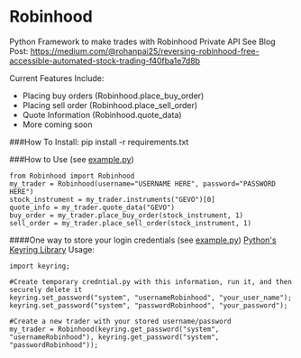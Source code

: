 # Robinhood
Python Framework to make trades with Robinhood Private API
See Blog Post: https://medium.com/@rohanpai25/reversing-robinhood-free-accessible-automated-stock-trading-f40fba1e7d8b

Current Features Include:
- Placing buy orders (Robinhood.place_buy_order)
- Placing sell order (Robinhood.place_sell_order)
- Quote Information (Robinhood.quote_data)
- More coming soon

###How To Install:
    pip install -r requirements.txt

###How to Use (see [example.py](https://github.com/dsouzarc/Robinhood/blob/master/example.py))

    from Robinhood import Robinhood
    my_trader = Robinhood(username="USERNAME HERE", password="PASSWORD HERE")
    stock_instrument = my_trader.instruments("GEVO")[0]
    quote_info = my_trader.quote_data("GEVO")
    buy_order = my_trader.place_buy_order(stock_instrument, 1)
    sell_order = my_trader.place_sell_order(stock_instrument, 1)

####One way to store your login credentials  (see [example.py](https://github.com/dsouzarc/Robinhood/blob/master/example.py))
[Python's Keyring Library](https://pypi.python.org/pypi/keyring#using-keyring)
Usage:

    import keyring;

    #Create temporary credntial.py with this information, run it, and then securely delete it
    keyring.set_password("system", "usernameRobinhood", "your_user_name");
    keyring.set_password("system", "passwordRobinhood", "your_password");

    #Create a new trader with your stored username/password
    my_trader = Robinhood(keyring.get_password("system", "usernameRobinhood"), keyring.get_password("system", "passwordRobinhood"));
